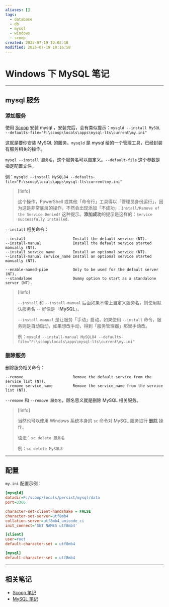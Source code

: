```yaml
---
aliases: []
tags:
  - database
  - db
  - mysql
  - windows
  - scoop
created: 2025-07-19 10:02:18
modified: 2025-07-19 10:16:58
---
```


# Windows 下 MySQL 笔记

---

## mysql 服务

### 添加服务

使用 [Scoop](../../Scoop/Scoop_Note.md) 安装 mysql ，安装完后，会有类似提示：`mysqld --install MySQL --defaults-file="F:\scoop\locals\apps\mysql-lts\current\my.ini"`

这就是要你安装 MySQL 的服务。`mysqld` 是 mysql 给的一个管理工具，已经封装有服务相关的操作。

`mysql --install 服务名`，这个服务名可以自定义。`--default-file` 这个参数是指定配置文件。

例：`mysqld --install MySQL84 --defaults-file="F:\scoop\locals\apps\mysql-lts\current\my.ini"`

> [!info]
> 
> 这个操作，PowerShell 或其他「命令行」工具得以「管理员身份运行」，因为这是非常底层的操作。不然会出现添加「不成功」：`Install/Remove of the Service Denied!` 这种提示。**添加成功**的提示是这样的：`Service successfully installed.`

`--install` 相关命令：

```shell
--install                     Install the default service (NT).
--install-manual              Install the default service started manually (NT).
--install service_name        Install an optional service (NT).
--install-manual service_name Install an optional service started manually (NT).

--enable-named-pipe           Only to be used for the default server (NT).
--standalone                  Dummy option to start as a standalone server (NT).
```

> [!info] 
> 
> `--install` 和 `--install-manual` 后面如果不带上自定义服务名，则使用默认服务名 -- 好像是「**MySQL**」。
>
> `--install-manual` 是让服务「手动」启动，如果使用 `--install` 命令，服务则是自动启动，如果想改手动，得到「服务管理器」那里手动改。
>
> 例：`mysqld --install-manual MySQL84 --defaults-file="F:\scoop\locals\apps\mysql-lts\current\my.ini"`
>

### 删除服务

删除服务相关命令：

```shell
--remove                      Remove the default service from the service list (NT).
--remove service_name         Remove the service_name from the service list (NT).
```

`--remove` 和 `--remove 服务名`，顾名思义就是删除 MySQL 相关服务。

> [!info] 
> 
> 当然也可以使用 Windows 系统本身的 `sc` 命令对 MySQL 服务进行 [删除](#删除服务) 操作。
>
> 语法：`sc delete 服务名`
>
> 例：`sc delete MySQL8`

---

## 配置

`my.ini` 配置示例：

```ini
[mysqld]
datadir=F:/scoop/locals/persist/mysql/data
port=3366

character-set-client-handshake = FALSE
character-set-server=utf8mb4
collation-server=utf8mb4_unicode_ci
init_connect='SET NAMES utf8mb4'

[client]
user=root
default-character-set = utf8mb4

[mysql]
default-character-set = utf8mb4

```

---

## 相关笔记

* [Scoop 笔记](../../Scoop/Scoop_Note.md)
* [MySQL 笔记](MySQL_Note.md)

